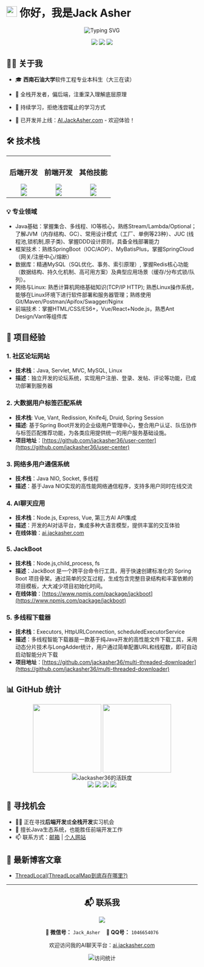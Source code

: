 # <img src="https://media.giphy.com/media/hvRJCLFzcasrR4ia7z/giphy.gif" width="28"> 你好，我是Jack Asher

<div align="center">
  <img src="https://readme-typing-svg.demolab.com?font=Fira+Code&pause=1000&width=435&lines=全栈开发者+%7C+软件工程学生;深入学习+%7C+热爱技术;欢迎访问我的AI聊天项目!" alt="Typing SVG" />
</div>

<p align="center">
  <a href="https://ai.jackasher.com"><img src="https://img.shields.io/badge/网站-AI.JackAsher.com-4285F4?style=for-the-badge&logo=Google-Chrome&logoColor=white"></a>
  <a href="mailto:jackasher36@gmail.com"><img src="https://img.shields.io/badge/Email-jackasher36@gmail.com-D14836?style=for-the-badge&logo=gmail&logoColor=white"></a>
  <a href="https://jackasher36.github.io"><img src="https://img.shields.io/badge/GitHub-Jackasher36-181717?style=for-the-badge&logo=github&logoColor=white"></a>
</p>


## 👨‍💻 关于我

- 🎓 **西南石油大学**软件工程专业本科生（大三在读）
- 🚀 全栈开发者，偏后端，注重深入理解底层原理
- 🌱 持续学习，拒绝浅尝辄止的学习方式

- 🔗 已开发并上线：[AI.JackAsher.com](https://ai.jackasher.com) - 欢迎体验！

## 🛠️ 技术栈

<table>
  <tr>
    <td valign="top" width="33%">
      <h3>后端开发</h3>
      <div align="center">  
        <img src="https://skillicons.dev/icons?i=java,spring,mysql,redis,maven,nginx" /><br>
        <img src="https://skillicons.dev/icons?i=linux,docker" />
      </div>
    </td>
    <td valign="top" width="33%">
      <h3>前端开发</h3>
      <div align="center">  
        <img src="https://skillicons.dev/icons?i=html,css,js,ts" /><br>
        <img src="https://skillicons.dev/icons?i=vue,react,nodejs" />
      </div>
    </td>
    <td valign="top" width="33%">
      <h3>其他技能</h3>
      <div align="center">  
        <img src="https://skillicons.dev/icons?i=git,github,vscode,idea" /><br>
        <img src="https://skillicons.dev/icons?i=md,py,c" />
      </div>
    </td>
  </tr>
</table>

### 💡 专业领域
+	Java基础：掌握集合、多线程、IO等核心，熟练Stream/Lambda/Optional；了解JVM（内存结构、GC）、常用设计模式（工厂、单例等23种）、JUC (线程池,锁机制,原子类)、掌握DDD设计原则，具备全栈部署能力
+	框架技术：熟练SpringBoot（IOC/AOP）、MyBatisPlus，掌握SpringCloud（网关/注册中心/熔断）
+	数据库：精通MySQL（SQL优化、事务、索引原理）, 掌握Redis核心功能（数据结构、持久化机制、高可用方案）及典型应用场景（缓存/分布式锁/队列）。
+	网络与Linux: 熟悉计算机网络基础知识(TCP/IP  HTTP); 熟悉Linux操作系统，能够在Linux环境下进行软件部署和服务器管理；熟练使用Git/Maven/Postman/Apifox/Swagger/Nginx
+	前端技术：掌握HTML/CSS/ES6+，Vue/React+Node.js，熟悉Ant Design/Vant等组件库

## 🚀 项目经验

### 1. 社区论坛网站
- **技术栈**：Java, Servlet, MVC, MySQL, Linux
- **描述**：独立开发的论坛系统，实现用户注册、登录、发帖、评论等功能，已成功部署到服务器

### 2. 大数据用户标签匹配系统
- **技术栈**: Vue, Vant, Redission, Knife4j, Druid, Spring Session
- **描述**: 基于Spring Boot开发的企业级用户管理中心，整合用户认证、队伍协作与标签匹配推荐功能，为各类应用提供统一的用户服务基础设施。
- **项目地址**：[https://github.com/jackasher36/user-center](https://github.com/jackasher36/user-center)



### 3. 网络多用户通信系统
- **技术栈**：Java NIO, Socket, 多线程
- **描述**：基于Java NIO实现的高性能网络通信程序，支持多用户同时在线交流

### 4. AI聊天应用
- **技术栈**：Node.js, Express, Vue, 第三方AI API集成
- **描述**：开发的AI对话平台，集成多种大语言模型，提供丰富的交互体验
- **在线体验**：[ai.jackasher.com](https://ai.jackasher.com)

### 5. JackBoot
- **技术栈**：Node.js,child_process, fs
- **描述**：JackBoot 是一个跨平台命令行工具，用于快速创建标准化的 Spring Boot 项目骨架。通过简单的交互过程，生成包含完整目录结构和丰富依赖的项目模板，大大减少项目初始化时间。
- **在线体验**：[https://www.npmjs.com/package/jackboot](https://www.npmjs.com/package/jackboot)

### 5. 多线程下载器
- **技术栈**：Executors, HttpURLConnection, scheduledExecutorService
- **描述**：多线程智能下载器是一款基于纯Java开发的高性能文件下载工具，采用动态分片技术与LongAdder统计，用户通过简单配置URL和线程数，即可自动启动智能分片下载
- **项目地址**：[https://github.com/jackasher36/multi-threaded-downloader](https://github.com/jackasher36/multi-threaded-downloader)


## 📊 GitHub 统计

<div align="center">
  <img height="180em" src="https://github-readme-stats.vercel.app/api?username=Jackasher36&show_icons=true&theme=tokyonight&count_private=true&hide_border=true" />
  
  <img height="180em" src="https://github-readme-stats.vercel.app/api/top-langs/?username=Jackasher36&layout=donut&theme=tokyonight&hide_border=true&langs_count=6" />
</div>

<div align="center">
  <img src="https://github-readme-streak-stats.herokuapp.com/?user=Jackasher36&theme=tokyonight&hide_border=true" alt="Jackasher36的活跃度" />
</div>

<div align="center">
  <img src="https://img.shields.io/badge/Java-Expert-red?style=for-the-badge&logo=java" />
  <img src="https://img.shields.io/badge/Spring-Advanced-green?style=for-the-badge&logo=spring" />
  <img src="https://img.shields.io/badge/Vue-Skilled-41B883?style=for-the-badge&logo=vue.js" />
  <img src="https://img.shields.io/badge/React-Learning-61DAFB?style=for-the-badge&logo=react" />
</div>

## 🔭 寻找机会

- 👨‍💻 正在寻找**后端开发**或**全栈开发**实习机会
- 🌟 擅长Java生态系统，也能胜任前端开发工作
- 📫 联系方式：[邮箱](mailto:jackasher36@gmail.com) | [个人网站](https://jackasher36.github.io)

## 📝 最新博客文章

<!-- BLOG-POST-LIST:START -->
- [ThreadLocal(ThreadLocalMap到底存在哪里?)](https://blog.csdn.net/m0_73833369/article/details/146417982?spm=1001.2014.3001.5501)
<!-- BLOG-POST-LIST:END -->

---

<!-- 联系方式专区 -->
<h2 align="center">📬 联系我</h2>



<p align="center">
  <a href="https://blog.csdn.net/m0_73833369"><img src="https://img.shields.io/badge/CSDN-博客主页-FC5531?style=for-the-badge&logo=c&logoColor=white"></a>
</p>

<!-- 纯文本联系方式，确保正确显示 -->
<p align="center">
  <strong>📱 微信号：</strong> <code>Jack_Asher</code> &nbsp;&nbsp;
  <strong>🐧 QQ号：</strong> <code>1046654076</code>
</p>

<p align="center">
  欢迎访问我的AI聊天平台：<a href="https://ai.jackasher.com">ai.jackasher.com</a>
</p>


<!-- 访问计数器 -->
<p align="center">
   <img src="https://img.shields.io/github/watchers/Jackasher36/Jackasher36?style=social" alt="访问统计" />
</p>

